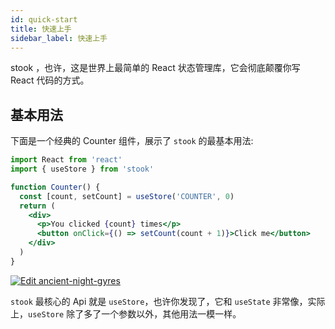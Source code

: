 ```yaml
---
id: quick-start
title: 快速上手
sidebar_label: 快速上手
---
```


<span className="name">
  stook
</span>，也许，这是世界上最简单的 React 状态管理库，它会彻底颠覆你写 React 代码的方式。

## 基本用法

下面是一个经典的 Counter 组件，展示了 `stook` 的最基本用法:

```jsx
import React from 'react'
import { useStore } from 'stook'

function Counter() {
  const [count, setCount] = useStore('COUNTER', 0)
  return (
    <div>
      <p>You clicked {count} times</p>
      <button onClick={() => setCount(count + 1)}>Click me</button>
    </div>
  )
}
```

[![Edit ancient-night-gyres](https://codesandbox.io/static/img/play-codesandbox.svg)](https://codesandbox.io/s/ancient-night-gyres?fontsize=14&hidenavigation=1&theme=dark)

`stook` 最核心的 Api 就是 `useStore`，也许你发现了，它和 `useState` 非常像，实际上，`useStore` 除了多了一个参数以外，其他用法一模一样。

